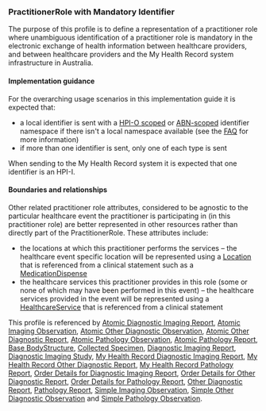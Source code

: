 ### PractitionerRole with Mandatory Identifier
The purpose of this profile is to define a representation of a practitioner role where unambiguous identification of a practitioner role is mandatory in the electronic exchange of health information between healthcare providers, and between healthcare providers and the My Health Record system infrastructure in Australia.

#### Implementation guidance
For the overarching usage scenarios in this implementation guide it is expected that:
<ul>
<li>a local identifier is sent with a <a href="http://ns.electronichealth.net.au/id/hpio-scoped/service-provider-individual/1.0/index.html">HPI-O scoped</a> or <a href="http://ns.electronichealth.net.au/id/abn-scoped/service-provider-individual/1.0/index.html">ABN-scoped</a> identifier namespace if there isn't a local namespace available (see the <a href="https://github.com/AuDigitalHealth/ci-fhir-r4/wiki/Frequently-Asked-Questions">FAQ</a> for more information)</li>
<li>if more than one identifier is sent, only one of each type is sent</li>
</ul>

When sending to the My Health Record system it is expected that one identifier is an HPI-I.

#### Boundaries and relationships
Other related practitioner role attributes, considered to be agnostic to the particular healthcare event the practitioner is participating in (in this practitioner role) are better represented in other resources rather than directly part of the PractitionerRole. These attributes include:
* the locations at which this practitioner performs the services – the healthcare event specific location will be represented using a [Location](https://www.hl7.org/fhir/location.html) that is referenced from a clinical statement such as a [MedicationDispense](http://hl7.org/fhir/R4/medicationdispense.html)
* the healthcare services this practitioner provides in this role (some or none of which may have been performed in this event) – the healthcare services provided in the event will be represented using a [HealthcareService](https://www.hl7.org/fhir/healthcareservice.html) that is referenced from a clinical statement

This profile is referenced by 
[Atomic Diagnostic Imaging Report](StructureDefinition-diagnosticreport-imag-atomic-1.html),
[Atomic Imaging Observation](StructureDefinition-observation-imag-atomic-1.html),
[Atomic Other Diagnostic Observation](StructureDefinition-observation-otherdiag-atomic-1.html),
[Atomic Other Diagnostic Report](StructureDefinition-diagnosticreport-otherdiag-atomic-1.html),
[Atomic Pathology Observation](StructureDefinition-observation-path-atomic-1.html),
[Atomic Pathology Report](StructureDefinition-diagnosticreport-path-atomic-1.html),
[Base BodyStructure](StructureDefinition-bodystructure-dh-base-1.html),
[Collected Specimen](StructureDefinition-specimen-collect-1.html),
[Diagnostic Imaging Report](StructureDefinition-composition-imagreport-1.html),
[Diagnostic Imaging Study](StructureDefinition-imagingstudy-diag-1.html),
[My Health Record Diagnostic Imaging Report](StructureDefinition-diagnosticreport-imag-mhr-1.html), 
[My Health Record Other Diagnostic Report](StructureDefinition-diagnosticreport-otherdiag-mhr-1.html), 
[My Health Record Pathology Report](StructureDefinition-diagnosticreport-path-mhr-1.html), 
[Order Details for Diagnostic Imaging Report](StructureDefinition-servicerequest-imag-report-1.html),
[Order Details for Other Diagnostic Report](StructureDefinition-servicerequest-otherdiag-report-1.html),
[Order Details for Pathology Report](StructureDefinition-servicerequest-path-report-1.html),
[Other Diagnostic Report](StructureDefinition-composition-otherdiagreport-1.html),
[Pathology Report](StructureDefinition-composition-pathreport-1.html),
[Simple Imaging Observation](StructureDefinition-observation-imag-simple-1.html),
[Simple Other Diagnostic Observation](StructureDefinition-observation-otherdiag-simple-1.html) and
[Simple Pathology Observation](StructureDefinition-observation-path-simple-1.html).